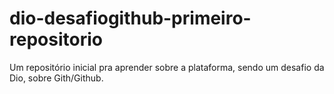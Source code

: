 # dio-desafiogithub-primeiro-repositorio
Um repositório inicial pra aprender sobre a plataforma, sendo um desafio da Dio, sobre Gith/Github.
